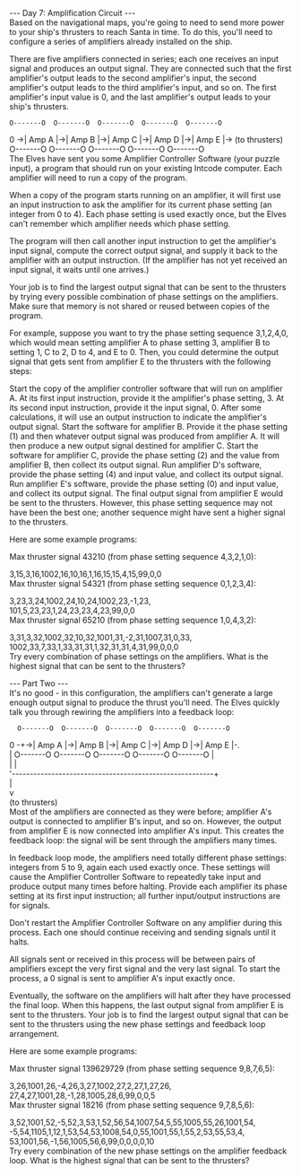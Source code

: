 --- Day 7: Amplification Circuit ---  
Based on the navigational maps, you're going to need to send more power to your ship's thrusters to reach Santa in time. To do this, you'll need to configure a series of amplifiers already installed on the ship.

There are five amplifiers connected in series; each one receives an input signal and produces an output signal. They are connected such that the first amplifier's output leads to the second amplifier's input, the second amplifier's output leads to the third amplifier's input, and so on. The first amplifier's input value is 0, and the last amplifier's output leads to your ship's thrusters.

    O-------O  O-------O  O-------O  O-------O  O-------O  
0 ->| Amp A |->| Amp B |->| Amp C |->| Amp D |->| Amp E |-> (to thrusters)  
    O-------O  O-------O  O-------O  O-------O  O-------O  
The Elves have sent you some Amplifier Controller Software (your puzzle input), a program that should run on your existing Intcode computer. Each amplifier will need to run a copy of the program.

When a copy of the program starts running on an amplifier, it will first use an input instruction to ask the amplifier for its current phase setting (an integer from 0 to 4). Each phase setting is used exactly once, but the Elves can't remember which amplifier needs which phase setting.

The program will then call another input instruction to get the amplifier's input signal, compute the correct output signal, and supply it back to the amplifier with an output instruction. (If the amplifier has not yet received an input signal, it waits until one arrives.)

Your job is to find the largest output signal that can be sent to the thrusters by trying every possible combination of phase settings on the amplifiers. Make sure that memory is not shared or reused between copies of the program.

For example, suppose you want to try the phase setting sequence 3,1,2,4,0, which would mean setting amplifier A to phase setting 3, amplifier B to setting 1, C to 2, D to 4, and E to 0. Then, you could determine the output signal that gets sent from amplifier E to the thrusters with the following steps:

Start the copy of the amplifier controller software that will run on amplifier A. At its first input instruction, provide it the amplifier's phase setting, 3. At its second input instruction, provide it the input signal, 0. After some calculations, it will use an output instruction to indicate the amplifier's output signal.
Start the software for amplifier B. Provide it the phase setting (1) and then whatever output signal was produced from amplifier A. It will then produce a new output signal destined for amplifier C.
Start the software for amplifier C, provide the phase setting (2) and the value from amplifier B, then collect its output signal.
Run amplifier D's software, provide the phase setting (4) and input value, and collect its output signal.
Run amplifier E's software, provide the phase setting (0) and input value, and collect its output signal.
The final output signal from amplifier E would be sent to the thrusters. However, this phase setting sequence may not have been the best one; another sequence might have sent a higher signal to the thrusters.

Here are some example programs:  

Max thruster signal 43210 (from phase setting sequence 4,3,2,1,0):  

3,15,3,16,1002,16,10,16,1,16,15,15,4,15,99,0,0  
Max thruster signal 54321 (from phase setting sequence 0,1,2,3,4):  

3,23,3,24,1002,24,10,24,1002,23,-1,23,  
101,5,23,23,1,24,23,23,4,23,99,0,0  
Max thruster signal 65210 (from phase setting sequence 1,0,4,3,2):  

3,31,3,32,1002,32,10,32,1001,31,-2,31,1007,31,0,33,  
1002,33,7,33,1,33,31,31,1,32,31,31,4,31,99,0,0,0  
Try every combination of phase settings on the amplifiers. What is the highest signal that can be sent to the thrusters?  

--- Part Two ---  
It's no good - in this configuration, the amplifiers can't generate a large enough output signal to produce the thrust you'll need. The Elves quickly talk you through rewiring the amplifiers into a feedback loop:

      O-------O  O-------O  O-------O  O-------O  O-------O  
0 -+->| Amp A |->| Amp B |->| Amp C |->| Amp D |->| Amp E |-.  
   |  O-------O  O-------O  O-------O  O-------O  O-------O |  
   |                                                        |  
   '--------------------------------------------------------+  
                                                            |  
                                                            v  
                                                     (to thrusters)  
Most of the amplifiers are connected as they were before; amplifier A's output is connected to amplifier B's input, and so on. However, the output from amplifier E is now connected into amplifier A's input. This creates the feedback loop: the signal will be sent through the amplifiers many times.

In feedback loop mode, the amplifiers need totally different phase settings: integers from 5 to 9, again each used exactly once. These settings will cause the Amplifier Controller Software to repeatedly take input and produce output many times before halting. Provide each amplifier its phase setting at its first input instruction; all further input/output instructions are for signals.

Don't restart the Amplifier Controller Software on any amplifier during this process. Each one should continue receiving and sending signals until it halts.

All signals sent or received in this process will be between pairs of amplifiers except the very first signal and the very last signal. To start the process, a 0 signal is sent to amplifier A's input exactly once.

Eventually, the software on the amplifiers will halt after they have processed the final loop. When this happens, the last output signal from amplifier E is sent to the thrusters. Your job is to find the largest output signal that can be sent to the thrusters using the new phase settings and feedback loop arrangement.

Here are some example programs:  

Max thruster signal 139629729 (from phase setting sequence 9,8,7,6,5):  

3,26,1001,26,-4,26,3,27,1002,27,2,27,1,27,26,  
27,4,27,1001,28,-1,28,1005,28,6,99,0,0,5  
Max thruster signal 18216 (from phase setting sequence 9,7,8,5,6):  

3,52,1001,52,-5,52,3,53,1,52,56,54,1007,54,5,55,1005,55,26,1001,54,  
-5,54,1105,1,12,1,53,54,53,1008,54,0,55,1001,55,1,55,2,53,55,53,4,  
53,1001,56,-1,56,1005,56,6,99,0,0,0,0,10  
Try every combination of the new phase settings on the amplifier feedback loop. What is the highest signal that can be sent to the thrusters?
